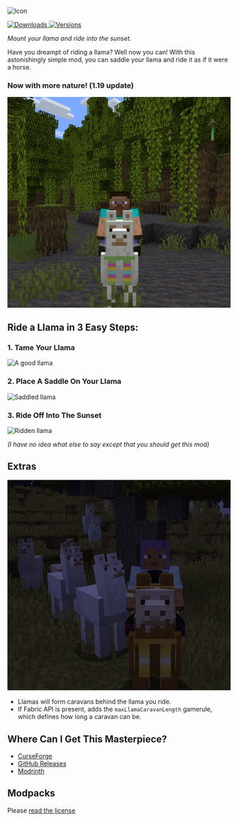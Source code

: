 ![Icon](https://github.com/justinhschaaf/LlamaSteeds/raw/fabric/docs/ICON_TEXT.png)

[![Downloads](https://cf.way2muchnoise.eu/llama-steeds.svg?badge_style=for_the_badge)
![Versions](https://cf.way2muchnoise.eu/versions/llama-steeds.svg?badge_style=for_the_badge)](https://www.curseforge.com/minecraft/mc-mods/llama-steeds)

*Mount your llama and ride into the sunset.*

Have you dreampt of riding a llama? Well now you can! With this astonishingly simple mod, you can saddle your llama and ride it as if it were a horse.

### Now with more nature! (1.19 update)

![Wild Llama](https://github.com/justinhschaaf/LlamaSteeds/raw/fabric/docs/WILD.png)

## Ride a Llama in 3 Easy Steps:

### 1. Tame Your Llama

![A good llama](https://github.com/justinhschaaf/LlamaSteeds/raw/fabric/docs/README_1.png)

### 2. Place A Saddle On Your Llama

![Saddled llama](https://github.com/justinhschaaf/LlamaSteeds/raw/fabric/docs/README_2.png)

### 3. Ride Off Into The Sunset

![Ridden llama](https://github.com/justinhschaaf/LlamaSteeds/raw/fabric/docs/README_3.png)

*(I have no idea what else to say except that you should get this mod)*

## Extras

![XL Caravan](https://github.com/justinhschaaf/LlamaSteeds/raw/fabric/docs/CARAVAN.png)

- Llamas will form caravans behind the llama you ride.
- If Fabric API is present, adds the `maxLlamaCaravanLength` gamerule, which defines how long a caravan can be.

## Where Can I Get This Masterpiece?

- [CurseForge](https://www.curseforge.com/minecraft/mc-mods/llama-steeds)
- [GitHub Releases](https://github.com/justinhschaaf/LlamaSteeds/releases)
- [Modrinth](https://modrinth.com/mod/llama-steeds)

## Modpacks

Please [read the license](https://github.com/justinhschaaf/LlamaSteeds/blob/fabric/LICENSE)
